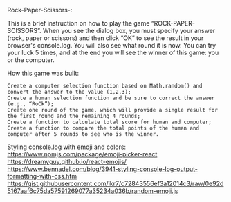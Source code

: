 Rock-Paper-Scissors-:

This is a brief instruction on how to play the game “ROCK-PAPER-SCISSORS”. When you see the dialog box, you must specify your answer (rock, paper or scissors) and then click “OK” to see the result in your browser's console.log. You will also see what round it is now. You can try your luck 5 times, and at the end you will see the winner of this game: you or the computer.

How this game was built:

    Create a computer selection function based on Math.random() and convert the answer to the value (1,2,3);
    Create a human selection function and be sure to correct the answer (e.g., “RoCk”);
    Create one round of the game, which will provide a single result for the first round and the remaining 4 rounds;
    Create a function to calculate total score for human and computer;
    Create a function to compare the total points of the human and computer after 5 rounds to see who is the winner.

Styling console.log with emoji and colors: https://www.npmjs.com/package/emoji-picker-react https://dreamyguy.github.io/react-emojis/ https://www.bennadel.com/blog/3941-styling-console-log-output-formatting-with-css.htm https://gist.githubusercontent.com/ikr7/c72843556ef3a12014c3/raw/0e92d5167aaf6c75da57591269077a35234a036b/random-emoji.js
